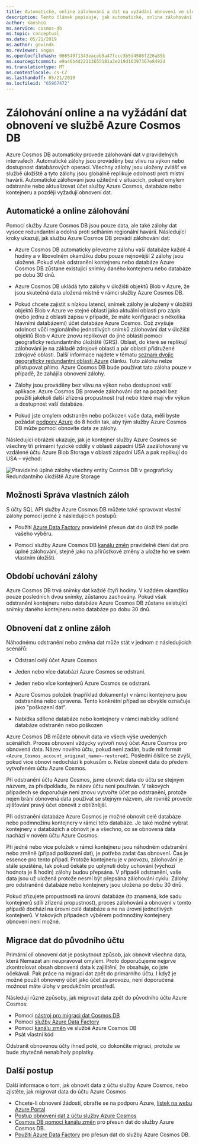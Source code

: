 ```yaml
---
title: Automatické, online zálohování a dat na vyžádání obnovení ve službě Azure Cosmos DB
description: Tento článek popisuje, jak automatické, online zálohování a dat na vyžádání obnovení ve službě Azure Cosmos DB.
author: kanshiG
ms.service: cosmos-db
ms.topic: conceptual
ms.date: 05/21/2019
ms.author: govindk
ms.reviewer: sngun
ms.openlocfilehash: 066549f1343eaceb9a47fccc3b5d4508f226a89b
ms.sourcegitcommit: e9a46b4d22113655181a3e219d16397367e8492d
ms.translationtype: MT
ms.contentlocale: cs-CZ
ms.lasthandoff: 05/21/2019
ms.locfileid: "65967472"
---
```

# <a name="online-backup-and-on-demand-data-restore-in-azure-cosmos-db"></a>Zálohování online a na vyžádání dat obnovení ve službě Azure Cosmos DB

Azure Cosmos DB automaticky provede zálohování dat v pravidelných intervalech. Automatické zálohy jsou prováděny bez vlivu na výkon nebo dostupnost databázových operací. Všechny zálohy jsou uloženy zvlášť ve službě úložiště a tyto zálohy jsou globálně replikuje odolnosti proti místní havárií. Automatické zálohování jsou užitečné v situacích, pokud omylem odstraníte nebo aktualizovat účet služby Azure Cosmos, databáze nebo kontejneru a později vyžadují obnovení dat.

## <a name="automatic-and-online-backups"></a>Automatické a online zálohování

Pomocí služby Azure Cosmos DB jsou pouze data, ale také zálohy dat vysoce redundantní a odolná proti selháním regionální havárií. Následující kroky ukazují, jak službu Azure Cosmos DB provádí zálohování dat:

* Azure Cosmos DB automaticky převezme zálohu vaší databáze každé 4 hodiny a v libovolném okamžiku dobu pouze nejnovější 2 zálohy jsou uložené. Pokud však odstranění kontejneru nebo databáze Azure Cosmos DB zůstane existující snímky daného kontejneru nebo databáze po dobu 30 dnů.

* Azure Cosmos DB ukládá tyto zálohy v úložišti objektů Blob v Azure, že jsou skutečná data uložená místně v rámci služby Azure Cosmos DB.

*  Pokud chcete zajistit s nízkou latencí, snímek zálohy je uložený v úložišti objektů Blob v Azure ve stejné oblasti jako aktuální oblasti pro zápis (nebo jednu z oblastí zápisu v případě, že máte konfiguraci s několika hlavními databázemi) účet databáze Azure Cosmos. Což zvyšuje odolnost vůči regionálního jednotlivých snímků zálohování dat v úložišti objektů Blob v Azure znovu replikovat do jiné oblasti pomocí geograficky redundantního úložiště (GRS). Oblast, do které se replikují zálohování je na základě zdrojové oblasti a pár oblastí přidružené zdrojové oblasti. Další informace najdete v tématu [seznam dvojic geograficky redundantní oblastí Azure](../best-practices-availability-paired-regions.md) článku. Tuto zálohu nelze přistupovat přímo. Azure Cosmos DB bude používat tato záloha pouze v případě, že zahájila obnovení zálohy.

* Zálohy jsou prováděny bez vlivu na výkon nebo dostupnost vaší aplikace. Azure Cosmos DB provede zálohování dat na pozadí bez použití jakékoli další zřízená propustnost (ru) nebo které mají vliv výkon a dostupnost vaší databáze.

* Pokud jste omylem odstraněn nebo poškozen vaše data, měli byste požádat [podpory Azure](https://azure.microsoft.com/support/options/) do 8 hodin tak, aby tým služby Azure Cosmos DB může pomoci obnovíte data ze zálohy.

Následující obrázek ukazuje, jak je kontejner služby Azure Cosmos se všechny tři primární fyzické oddíly v oblasti západní USA zazálohovaný ve vzdálené účtu Azure Blob Storage v oblasti západní USA a pak replikují do USA – východ:

![Pravidelné úplné zálohy všechny entity Cosmos DB v geograficky Redundantního úložiště Azure Storage](./media/online-backup-and-restore/automatic-backup.png)

## <a name="options-to-manage-your-own-backups"></a>Možnosti Správa vlastních záloh

S účty SQL API služby Azure Cosmos DB můžete také spravovat vlastní zálohy pomocí jedné z následujících postupů:

* Použití [Azure Data Factory](../data-factory/connector-azure-cosmos-db.md) pravidelně přesun dat do úložiště podle vašeho výběru.

* Pomocí služby Azure Cosmos DB [kanálu změn](change-feed.md) pravidelně čtení dat pro úplné zálohování, stejně jako na přírůstkové změny a uložte ho ve svém vlastním úložišti.

## <a name="backup-retention-period"></a>Období uchování zálohy

Azure Cosmos DB trvá snímky dat každé čtyři hodiny. V každém okamžiku pouze posledních dvou snímky, zůstanou zachovány. Pokud však odstranění kontejneru nebo databáze Azure Cosmos DB zůstane existující snímky daného kontejneru nebo databáze po dobu 30 dnů.

## <a name="restoring-data-from-online-backups"></a>Obnovení dat z online záloh

Náhodnému odstranění nebo změna dat může stát v jednom z následujících scénářů:  

* Odstraní celý účet Azure Cosmos

* Jeden nebo více databází Azure Cosmos se odstraní.

* Jeden nebo více kontejnerů Azure Cosmos se odstraní.

* Azure Cosmos položek (například dokumenty) v rámci kontejneru jsou odstraněna nebo upravena. Tento konkrétní případ se obvykle označuje jako "poškození dat".

* Nabídka sdílené databáze nebo kontejnery v rámci nabídky sdílené databáze odstraněn nebo poškozen

Azure Cosmos DB můžete obnovit data ve všech výše uvedených scénářích. Proces obnovení vždycky vytvoří nový účet Azure Cosmos pro obnovená data. Název nového účtu, pokud není zadán, bude mít formát `<Azure_Cosmos_account_original_name>-restored1`. Poslední číslice se zvýší, pokud více obnoví nedochází k pokusům o. Nelze obnovit data do předem vytvořeném účtu Azure Cosmos.

Při odstranění účtu Azure Cosmos, jsme obnovit data do účtu se stejným názvem, za předpokladu, že název účtu není používán. V takových případech se doporučuje není znovu vytvořte účet po odstranění, protože nejen brání obnovená data používat se stejným názvem, ale rovněž provede zjišťování pravý účet obnovit z obtížnější. 

Při odstranění databáze Azure Cosmos je možné obnovit celé databáze nebo podmnožinu kontejnery v rámci této databáze. Je také možné vybrat kontejnery v databázích a obnovit je a všechno, co se obnovená data nachází v novém účtu Azure Cosmos.

Při jedné nebo více položek v rámci kontejneru jsou náhodném odstranění nebo změně (případ poškození dat), je potřeba zadat čas obnovení. Čas je essence pro tento případ. Protože kontejneru je v provozu, zálohování je stále spuštěna, tak pokud čekáte po uplynutí doby uchování (výchozí hodnota je 8 hodin) zálohy budou přepsána. V případě odstranění, vaše data jsou už uložená protože nesmí být přepsána zálohování cyklu. Zálohy pro odstraněné databáze nebo kontejnery jsou uložena po dobu 30 dnů.

Pokud zřizujete propustnosti na úrovni databáze (to znamená, kde sadu kontejnerů sdílí zřízená propustnost), proces zálohování a obnovení v tomto případě dochází na úrovni celé databáze a ne na úrovni jednotlivých kontejnerů. V takových případech výběrem podmnožiny kontejnery obnovení není možné.

## <a name="migrating-data-to-the-original-account"></a>Migrace dat do původního účtu

Primární cíl obnovení dat je poskytnout způsob, jak obnovit všechna data, která Nemazat ani neupravovat omylem. Proto doporučujeme nejprve zkontrolovat obsah obnovená data k zajištění, že obsahuje, co jste očekávali. Pak práce na migraci dat zpět do primárního účtu. I když je možné použít obnovený účet jako účet za provozu, není doporučená možnost máte úlohy v produkčním prostředí.  

Následují různé způsoby, jak migrovat data zpět do původního účtu Azure Cosmos:

* Pomocí [nástroj pro migraci dat Cosmos DB](import-data.md)
* Pomocí [služby Azure Data Factory]( ../data-factory/connector-azure-cosmos-db.md)
* Pomocí [kanálu změn](change-feed.md) ve službě Azure Cosmos DB 
* Psát vlastní kód

Odstranit obnovenou účty ihned poté, co dokončíte migraci, protože se bude zbytečně nenabíhaly poplatky.

## <a name="next-steps"></a>Další postup

Další informace o tom, jak obnovit data z účtu služby Azure Cosmos, nebo zjistěte, jak migrovat data do účtu Azure Cosmos

* Chcete-li obnovení žádostí, obraťte se na podporu Azure, [lístek na webu Azure Portal](https://portal.azure.com/?#blade/Microsoft_Azure_Support/HelpAndSupportBlade)
* [Postup obnovení dat z účtu služby Azure Cosmos](how-to-backup-and-restore.md)
* [Cosmos DB pomocí kanálu změn](change-feed.md) pro přesun dat do služby Azure Cosmos DB.
* [Použití Azure Data Factory](../data-factory/connector-azure-cosmos-db.md) pro přesun dat do služby Azure Cosmos DB.

